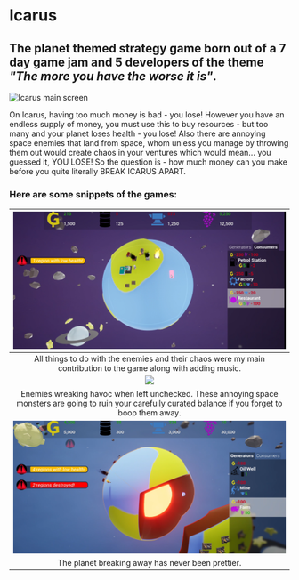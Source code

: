 # Icarus
## The planet themed strategy game born out of a 7 day game jam and 5 developers of the theme <em>"The more you have the worse it is"</em>.

![Icarus main screen](https://github.com/SharonGomez/icarus-game/blob/main/Demos/main-menu.gif)


On Icarus, having too much money is bad - you lose! However you have an endless supply of money, you must use this to buy resources - but too many and your planet loses health - you lose!
Also there are annoying space enemies that land from space, whom unless you manage by throwing them out would create chaos in your ventures which would mean... you guessed it, YOU LOSE! 
So the question is - how much money can you make before you quite literally BREAK ICARUS APART.

### Here are some snippets of the games:

|![Enemies Havoc](https://github.com/SharonGomez/icarus-game/blob/main/Demos/enemies-havoc.png)|
|:--:|
|All things to do with the enemies and their chaos were my main contribution to the game along with adding music.|
|<img src="https://github.com/SharonGomez/icarus-game/blob/main/Demos/enemies-havoc.gif" max-width="900px" height="auto"/>|
|Enemies wreaking havoc when left unchecked. These annoying space monsters are going to ruin your carefully curated balance if you forget to boop them away.|
|![Enemies Havoc](https://github.com/SharonGomez/icarus-game/blob/main/Demos/earthnostay.png)|
|The planet breaking away has never been prettier.|



